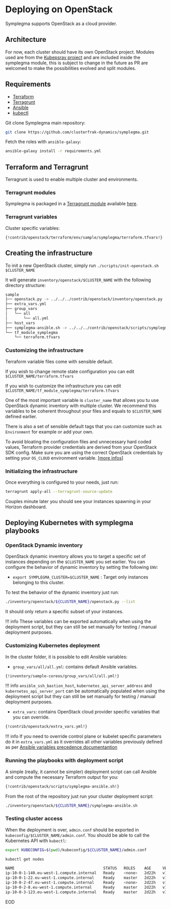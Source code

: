 # Deploying on OpenStack

Symplegma supports OpenStack as a cloud provider.

## Architecture

For now, each cluster should have its own OpenStack project. Modules used are from the [Kubepsray project](https://github.com/kubernetes-incubator/kubepsray) and are included inside the symplegma module, this is subject to change in the future as PR are welcomed to make the possibilities evolved and split modules.

## Requirements

* [Terraform](https://www.terraform.io/intro/getting-started/install.html)
* [Terragrunt](https://github.com/gruntwork-io/terragrunt#install-terragrunt)
* [Ansible](https://docs.ansible.com/ansible/latest/installation_guide/intro_installation.html)
* [kubectl](https://kubernetes.io/docs/tasks/tools/install-kubectl/)

Git clone Symplegma main repository:

```bash
git clone https://github.com/clusterfrak-dynamics/symplegma.git
```

Fetch the roles with `ansible-galaxy`:

```bash
ansible-galaxy install -r requirements.yml
```

## Terraform and Terragrunt

Terragrunt is used to enable multiple cluster and environments.

### Terragrunt modules

Symplegma is packaged in a [Terragrunt module](https://github.com/gruntwork-io/terragrunt) available [here](https://github.com/clusterfrak-dynamics/symplegma/tree/master/contrib/openstack/terraform).

### Terragrunt variables

Cluster specific variables:

```
{!contrib/openstack/terraform/env/sample/symplegma/terraform.tfvars!}
```

## Creating the infrastructure

To init a new OpenStack cluster, simply run `./scripts/init-openstack.sh $CLUSTER_NAME`

It will generate `inventory/openstack/$CLUSTER_NAME` with the following directory structure:

```bash
sample
├── openstack.py -> ../../../contrib/openstack/inventory/openstack.py
├── extra_vars.yml
├── group_vars
│   └── all
│       └── all.yml
├── host_vars
├── symplegma-ansible.sh -> ../../../contrib/openstack/scripts/symplegma-ansible.sh
└── tf_module_symplegma
    └── terraform.tfvars
```

### Customizing the infrastructure

Terraform variable files come with sensible default.

If you wish to change remote state configuration you can edit `$CLUSTER_NAME/terraform.tfvars`

If you wish to customize the infrastructure you can edit `$CLUSTER_NAME/tf_module_symplegma/terraform.tfvars`

One of the most important variable is `cluster_name` that allows you tu use OpenStack dynamic inventory with multiple cluster. We recommend this variables to be coherent throughout your files and equals to `$CLUSTER_NAME` defined earlier.

There is also a set of sensible default tags that you can customize such as `Environment` for example or add your own.

To avoid bloating the configuration files and unnecessary hard coded values, Terraform provider credentials are derived from your OpenStack SDK config. Make sure you are using the correct OpenStack credentials by setting your `OS_CLOUD` environment variable. [[more infos]](https://docs.openstack.org/python-openstackclient/rocky/cli/man/openstack.html)

### Initializing the infrastructure

Once everything is configured to your needs, just run:

```bash
terragrunt apply-all --terragrunt-source-update
```

Couples minute later you should see your instances spawning in your Horizon dashboard.

## Deploying Kubernetes with symplegma playbooks

### OpenStack Dynamic inventory

OpenStack dynamic inventory allows you to target a specific set of instances depending on the `$CLUSTER_NAME` you set earlier. You can configure the behavior of dynamic inventory by setting the following `ENV`:

* `export SYMPLEGMA_CLUSTER=$CLUSTER_NAME` : Target only instances belonging to this cluster.

To test the behavior of the dynamic inventory just run:

```bash
./inventory/openstack/${CLUSTER_NAME}/openstack.py --list
```

It should only return a specific subset of your instances.

!!! info
    These variables can be exported automatically when using the deployment script, but they can still be set manually for testing / manual deployment purposes.

### Customizing Kubernetes deployment

In the cluster folder, it is possible to edit Ansible variables:

* `group_vars/all/all.yml`: contains default Ansible variables.

```bash
{!inventory/sample-coreos/group_vars/all/all.yml!}
```

!!! info
    `ansible_ssh_bastion_host`, `kubernetes_api_server_address` and `kubernetes_api_server_port` can be automatically populated when using the deployment script but they can still be set manually for testing / manual deployment purposes.

* `extra_vars`: contains OpenStack cloud provider specific variables that you can override.

```bash
{!contrib/openstack/extra_vars.yml!}
```

!!! info
    If you need to override control plane or kubelet specific parameters do it in `extra_vars.yml` as it overrides all other variables previously defined as per [Ansible variables precedence documentantion](https://docs.ansible.com/ansible/2.7/user_guide/playbooks_variables.html#variable-precedence-where-should-i-put-a-variable)

### Running the playbooks with deployment script

A simple (really, it cannot be simpler) deployment script can call Ansible and compute the necessary Terraform output for you:

```bash
{!contrib/openstack/scripts/symplegma-ansible.sh!}
```

From the root of the repository just run your cluster deployment script:

```bash
./inventory/openstack/${CLUSTER_NAME}/symplegma-ansible.sh
```

### Testing cluster access

When the deployment is over, `admin.conf` should be exported in `kubeconfig/$CLUSTER_NAME/admin.conf`. You should be able to call the Kubernetes API with `kubectl`:

```bash
export KUBECONFIG=$(pwd)/kubeconfig/${CLUSTER_NAME}/admin.conf

kubectl get nodes

NAME                                       STATUS   ROLES    AGE     VERSION
ip-10-0-1-140.eu-west-1.compute.internal   Ready    <none>   2d22h   v1.13.0
ip-10-0-1-22.eu-west-1.compute.internal    Ready    master   2d22h   v1.13.0
ip-10-0-2-47.eu-west-1.compute.internal    Ready    <none>   2d22h   v1.13.0
ip-10-0-2-8.eu-west-1.compute.internal     Ready    master   2d22h   v1.13.0
ip-10-0-3-123.eu-west-1.compute.internal   Ready    master   2d22h   v1.13.0
```

EOD
